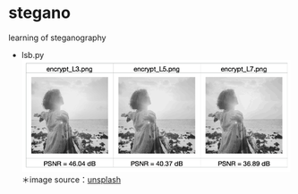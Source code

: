 # stegano
learning of steganography

- lsb.py
![](./image/lsb.png)
＊image source：[unsplash](https://unsplash.com/photos/r2nJPbEYuSQ)